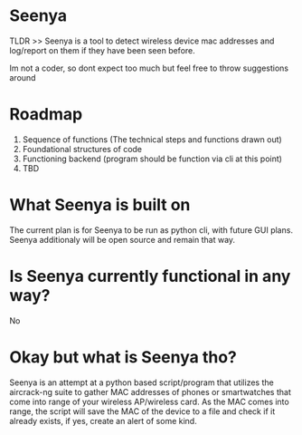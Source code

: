 # Seenya


TLDR >> Seenya is a tool to detect wireless device mac addresses  and log/report on them if they have been seen before.

Im not a coder, so dont expect too much but feel free to throw suggestions around


# Roadmap

1. Sequence of functions (The technical steps and functions drawn out)
2. Foundational structures of code
3. Functioning backend (program should be function via cli at this point)
4. TBD 


# What Seenya is built on

The current plan is for Seenya to be run as python cli, with future GUI plans.
Seenya additionaly will be open source and remain that  way.


# Is Seenya currently functional in any way?

No


# Okay but what is  Seenya tho?

Seenya is an attempt at a python based script/program that utilizes the
aircrack-ng suite to gather MAC addresses of phones or smartwatches that
come into range of your wireless AP/wireless card. As the MAC comes into
range, the script will save the MAC of the device to a file and check if
it already exists, if yes, create an alert of some kind.
